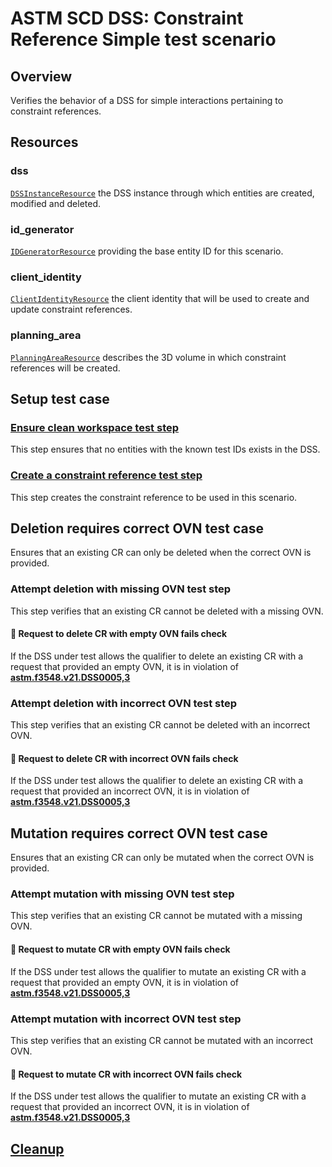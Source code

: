 # ASTM SCD DSS: Constraint Reference Simple test scenario

## Overview

Verifies the behavior of a DSS for simple interactions pertaining to constraint references.

## Resources

### dss

[`DSSInstanceResource`](../../../../resources/astm/f3548/v21/dss.py) the DSS instance through which entities are created, modified and deleted.

### id_generator

[`IDGeneratorResource`](../../../../resources/interuss/id_generator.py) providing the base entity ID for this scenario.

### client_identity

[`ClientIdentityResource`](../../../../resources/communications/client_identity.py) the client identity that will be used to create and update constraint references.

### planning_area

[`PlanningAreaResource`](../../../../resources/planning_area.py) describes the 3D volume in which constraint references will be created.

## Setup test case

### [Ensure clean workspace test step](./clean_workspace_constraints.md)

This step ensures that no entities with the known test IDs exists in the DSS.

### [Create a constraint reference test step](./fragments/cr/crud/create_query.md)

This step creates the constraint reference to be used in this scenario.

## Deletion requires correct OVN test case

Ensures that an existing CR can only be deleted when the correct OVN is provided.

### Attempt deletion with missing OVN test step

This step verifies that an existing CR cannot be deleted with a missing OVN.

#### 🛑 Request to delete CR with empty OVN fails check

If the DSS under test allows the qualifier to delete an existing CR with a request that provided an empty OVN,
it is in violation of **[astm.f3548.v21.DSS0005,3](../../../../requirements/astm/f3548/v21.md)**

### Attempt deletion with incorrect OVN test step

This step verifies that an existing CR cannot be deleted with an incorrect OVN.

#### 🛑 Request to delete CR with incorrect OVN fails check

If the DSS under test allows the qualifier to delete an existing CR with a request that provided an incorrect OVN,
it is in violation of **[astm.f3548.v21.DSS0005,3](../../../../requirements/astm/f3548/v21.md)**

## Mutation requires correct OVN test case

Ensures that an existing CR can only be mutated when the correct OVN is provided.

### Attempt mutation with missing OVN test step

This step verifies that an existing CR cannot be mutated with a missing OVN.

#### 🛑 Request to mutate CR with empty OVN fails check

If the DSS under test allows the qualifier to mutate an existing CR with a request that provided an empty OVN,
it is in violation of **[astm.f3548.v21.DSS0005,3](../../../../requirements/astm/f3548/v21.md)**

### Attempt mutation with incorrect OVN test step

This step verifies that an existing CR cannot be mutated with an incorrect OVN.

#### 🛑 Request to mutate CR with incorrect OVN fails check

If the DSS under test allows the qualifier to mutate an existing CR with a request that provided an incorrect OVN,
it is in violation of **[astm.f3548.v21.DSS0005,3](../../../../requirements/astm/f3548/v21.md)**

## [Cleanup](./clean_workspace_constraints.md)
